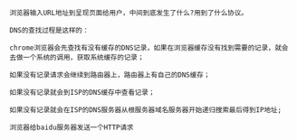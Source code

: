 `
浏览器输入URL地址到呈现页面给用户，中间到底发生了什么?用到了什么协议。
`

`
DNS的查找过程是这样的：
`

`
chrome浏览器会先查找有没有缓存的DNS记录，如果在浏览器缓存没有找到需要的记录，就会去做一个系统的调用，获取系统缓存的记录；
`

`
如果没有记录请求会继续到路由器上，路由器上有自己的DNS缓存；
`

`
如果没有记录就会到ISP的DNS缓存中查看记录；
`

`
如果没有记录就会在ISP的DNS服务器从根服务器域名服务器开始递归搜索最后得到IP地址;
`

`
浏览器给baidu服务器发送一个HTTP请求
`